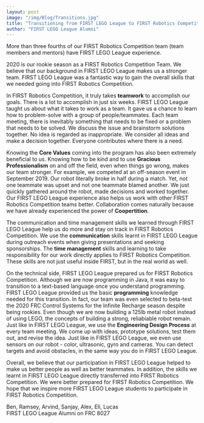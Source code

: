 ```yaml
---
layout: post
image: "/img/Blog/Transitions.jpg"
title: "Transitioning from FIRST LEGO League to FIRST Robotics Competition"
author: "FIRST LEGO League Alumni"
---
```

 More than three fourths of our FIRST Robotics Competition team (team members and mentors) have FIRST LEGO League experience. 

2020 is our rookie season as a FIRST Robotics Competition Team. We believe that our background in FIRST LEGO League makes us a stronger team. FIRST LEGO League was a fantastic way to gain the overall skills that we needed going into FIRST Robotics Competition. 

In FIRST Robotics Competition, it truly takes <b>teamwork</b> to accomplish our goals. There is a lot to accomplish in just six weeks. FIRST LEGO League taught us about what it takes to work as a team. It gave us a chance to learn how to problem-solve with a group of people/teammates. Each team meeting, there is inevitably something that needs to be fixed or a problem that needs to be solved. We discuss the issue and brainstorm solutions together. No idea is regarded as inappropriate. We consider all ideas and make a decision together. Everyone contributes where there is a need.

Knowing the <b>Core Values</b> coming into the program has also been extremely beneficial to us. Knowing how to be kind and to use <b>Gracious Professionalism</b> on and off the field, even when things go wrong, makes our team stronger. For example, we competed at an off-season event in September 2019. Our robot literally broke in half during a match. Yet, not one teammate was upset and not one teammate blamed another. We just quickly gathered around the robot, made decisions and worked together. Our FIRST LEGO League experience also helps us work with other FIRST Robotics Competition teams better. Collaboration comes naturally because we have already experienced the power of <b>Coopertition</b>.

The communication and time management skills we learned through FIRST LEGO League help us do more and stay on track in FIRST Robotics Competition. We use the <b>communication</b> skills learnt in FIRST LEGO League during outreach events when giving presentations and seeking sponsorships. The <b>time management</b> skills and learning to take responsibility for our work directly applies to FIRST Robotics Competition. These skills are not just useful inside FIRST, but in the real world as well. 

On the technical side, FIRST LEGO League prepared us for FIRST Robotics Competition. Although we are now programming in Java, it was easy to transition to a text-based language once you understand programming. FIRST LEGO League provided us the basic <b>programming</b> knowledge needed for this transition. In fact, our team was even selected to beta-test the 2020 FRC Control Systems for the Infinite Recharge season despite being rookies. Even though we are now building a 125lb metal robot instead of using LEGO, the concepts of building a strong, reliabiable robot remain. Just like in FIRST LEGO League, we use the <b>Engineering Design Process</b> at every team meeting. We come up with ideas, prototype solutions, test them out, and revise the idea. Just like in FIRST LEGO League, we even use sensors on our robot - color, ultrasonic, gyro and cameras. You can detect targets and avoid obstacles, in the same way you do in FIRST LEGO League. 

Overall, we believe that our participation in FIRST LEGO League helped to make us better people as well as better teammates. In addition, the skills we learnt in FIRST LEGO League directly transferred into FIRST Robotics Competition. We were better prepared for FIRST Robotics Competition. We hope that we inspire more FIRST LEGO League students to participate in FIRST Robotics Competition.

Ben, Ramsey, Arvind, Sanjay, Alex, Eli, Lucas<br>
FIRST LEGO League Alumni on FRC 8027
